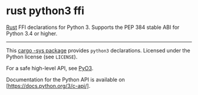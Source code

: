 rust python3 ffi
================

[Rust](https://www.rust-lang.org/) FFI declarations for Python 3.
Supports the PEP 384 stable ABI for Python 3.4 or higher.

---

This [cargo -sys package](https://doc.rust-lang.org/cargo/reference/build-scripts.html#-sys-packages) provides `python3` declarations.
Licensed under the Python license (see `LICENSE`).

For a safe high-level API, see [PyO3](https://github.com/PyO3/PyO3).

Documentation for the Python API is available on [https://docs.python.org/3/c-api/].

